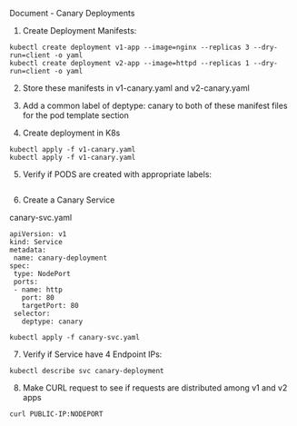 Document - Canary Deployments
1. Create Deployment Manifests:

```
kubectl create deployment v1-app --image=nginx --replicas 3 --dry-run=client -o yaml
kubectl create deployment v2-app --image=httpd --replicas 1 --dry-run=client -o yaml
```

2. Store these manifests in v1-canary.yaml and v2-canary.yaml

3. Add a common label of deptype: canary to both of these manifest files for the pod template section

4. Create deployment in K8s
```
kubectl apply -f v1-canary.yaml
kubectl apply -f v1-canary.yaml
```

5. Verify if PODS are created with appropriate labels:

```kubectl get pods --show-labels
```
6. Create a Canary Service

canary-svc.yaml
```
apiVersion: v1
kind: Service
metadata:
 name: canary-deployment
spec:
 type: NodePort
 ports:
 - name: http
   port: 80
   targetPort: 80
 selector:
   deptype: canary
```
```
kubectl apply -f canary-svc.yaml
```

7. Verify if Service have 4 Endpoint IPs:
```
kubectl describe svc canary-deployment
```

8. Make CURL request to see if requests are distributed among v1 and v2 apps

```
curl PUBLIC-IP:NODEPORT
```
